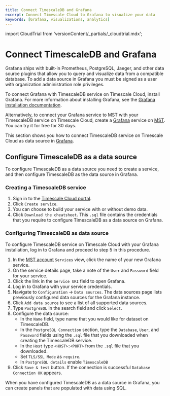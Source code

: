 ```yaml
---
title: Connect TimescaleDB and Grafana
excerpt: Connect Timescale Cloud to Grafana to visualize your data
keywords: [Grafana, visualizations, analytics]
---
```


import CloudTrial from 'versionContent/_partials/_cloudtrial.mdx';

# Connect TimescaleDB and Grafana

Grafana ships with built-in Prometheus, PostgreSQL, Jaeger, and other data
source plugins that allow you to query and visualize data from a compatible
database. To add a data source in Grafana you must be signed as a user with
organization administration role privileges.

To connect Grafana with TimescaleDB service on Timescale Cloud, install Grafana.
For more information about installing Grafana, see the [Grafana installation documentation][grafana-install].

Alternatively, to connect your Grafana service to MST with your TimescaleDB service
on Timescale Cloud, create a [Grafana][install-grafana] service on
[MST][mst-login]. You can try it for free for 30 days.

This section shows you how to connect TimescaleDB service on Timescale Cloud
as data source in [Grafana][grafana-homepage].

## Configure TimescaleDB as a data source

To configure TimescaleDB as a data source you need to create a service,
and then configure TimescaleDB as the data source in Grafana.

<procedure>

### Creating a TimescaleDB service

1.  Sign in to the [Timescale Cloud portal][tsc-portal].
1.  Click `Create service`.
1.  You can choose to build your service with or without demo data. 
1.  Click `Download the cheatsheet`. This `.sql` file contains the credentials
    that you require to configure TimescaleDB as a data source on Grafana.

<CloudTrial />

</procedure>

<procedure>

### Configuring TimescaleDB as data source

To configure TimescaleDB service on Timescale Cloud with your Grafana
installation, log in to Grafana and proceed to step 5 in this procedure.

1.  In the [MST account][mst-login] `Services` view, click the name of your new
    Grafana service.
1.  On the service details page, take a note of the `User` and `Password` field for
    your service.
1.  Click the link in the `Service URI` field to open Grafana.
1.  Log in to Grafana with your service credentials.
1.  Navigate to `Configuration` → `Data sources`. The data sources page lists
    previously configured data sources for the Grafana instance.
1.  Click `Add data source` to see a list of all supported data sources.
1.  Type `PostgreSQL` in the search field and click `Select`.
1.  Configure the data source:
    *   In the `Name` field, type name that you would like for dataset on TimescaleDB.
    *   In the `PostgreSQL Connection` section, type the  `Database`, `User`,
        and `Password` fields using the `.sql` file that you downloaded when
        creating the TimescaleDB service. 
    *   In the `Host` type `<HOST>:<PORT>` from the `.sql` file that you downloaded.
    *   Set `TLS/SSL Mode` as `require`.
    *   In `PostgreSQL details` enable `TimescaleDB`
1.  Click `Save & test` button. If the connection is successful
    `Database Connection OK` appears. 

</procedure>

When you have configured TimescaleDB as a data source in Grafana, you can create panels that are populated with data using SQL.

[grafana-homepage]: https://grafana.com/
[tsc-portal]: https://console.cloud.timescale.com/
[install-grafana]: /timescaledb/:currentVersion:/tutorials/grafana/installation/#create-a-new-service-for-grafana
[mst-login]: https://portal.managed.timescale.com
[grafana-install]: https://grafana.com/docs/grafana/latest/installation/
